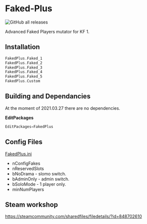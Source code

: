 # Faked-Plus

![GitHub all releases](https://img.shields.io/github/downloads/Insulting-Pros/FakedPlus/total)

Advanced Faked Players mutator for KF 1.

## Installation

```cpp
FakedPlus.Faked_1
FakedPlus.Faked_2
FakedPlus.Faked_3
FakedPlus.Faked_4
FakedPlus.Faked_5
FakedPlus.Custom
```

## Building and Dependancies

At the moment of 2021.03.27 there are no dependencies.

**EditPackages**

```cpp
EditPackages=FakedPlus
```

## Config Files

[FakedPlus.ini](Configs/FakedPlus.ini 'main config')

* nConfigFakes
* nReservedSlots
* bNoDrama - slomo switch.
* bAdminOnly - admin switch.
* bSoloMode - 1 player only.
* minNumPlayers

## Steam workshop

<https://steamcommunity.com/sharedfiles/filedetails/?id=848702610>
